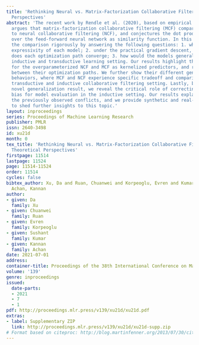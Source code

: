 ```yaml
---
title: 'Rethinking Neural vs. Matrix-Factorization Collaborative Filtering: the Theoretical
  Perspectives'
abstract: 'The recent work by Rendle et al. (2020), based on empirical observations,
  argues that matrix-factorization collaborative filtering (MCF) compares favorably
  to neural collaborative filtering (NCF), and conjectures the dot product’s superiority
  over the feed-forward neural network as similarity function. In this paper, we address
  the comparison rigorously by answering the following questions: 1. what is the limiting
  expressivity of each model; 2. under the practical gradient descent, to which solution
  does each optimization path converge; 3. how would the models generalize under the
  inductive and transductive learning setting. Our results highlight the similar expressivity
  for the overparameterized NCF and MCF as kernelized predictors, and reveal the relation
  between their optimization paths. We further show their different generalization
  behaviors, where MCF and NCF experience specific tradeoff and comparison in the
  transductive and inductive collaborative filtering setting. Lastly, by showing a
  novel generalization result, we reveal the critical role of correcting exposure
  bias for model evaluation in the inductive setting. Our results explain some of
  the previously observed conflicts, and we provide synthetic and real-data experiments
  to shed further insights to this topic.'
layout: inproceedings
series: Proceedings of Machine Learning Research
publisher: PMLR
issn: 2640-3498
id: xu21d
month: 0
tex_title: 'Rethinking Neural vs. Matrix-Factorization Collaborative Filtering: the
  Theoretical Perspectives'
firstpage: 11514
lastpage: 11524
page: 11514-11524
order: 11514
cycles: false
bibtex_author: Xu, Da and Ruan, Chuanwei and Korpeoglu, Evren and Kumar, Sushant and
  Achan, Kannan
author:
- given: Da
  family: Xu
- given: Chuanwei
  family: Ruan
- given: Evren
  family: Korpeoglu
- given: Sushant
  family: Kumar
- given: Kannan
  family: Achan
date: 2021-07-01
address:
container-title: Proceedings of the 38th International Conference on Machine Learning
volume: '139'
genre: inproceedings
issued:
  date-parts:
  - 2021
  - 7
  - 1
pdf: http://proceedings.mlr.press/v139/xu21d/xu21d.pdf
extras:
- label: Supplementary ZIP
  link: http://proceedings.mlr.press/v139/xu21d/xu21d-supp.zip
# Format based on citeproc: http://blog.martinfenner.org/2013/07/30/citeproc-yaml-for-bibliographies/
---
```

